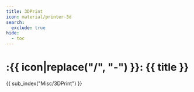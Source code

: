 ```yaml
---
title: 3DPrint
icon: material/printer-3d
search:
  exclude: true
hide:
  - toc
---
```


# :{{ icon|replace("/", "-") }}: {{ title }}

{{ sub_index("Misc/3DPrint") }}
